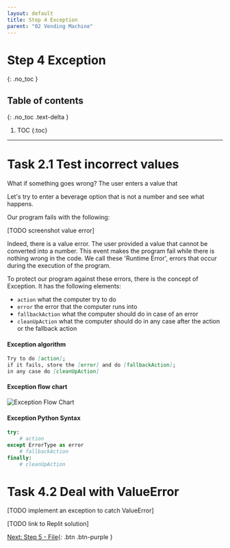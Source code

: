 ```yaml
---
layout: default
title: Step 4 Exception
parent: "02 Vending Machine"
---
```


# Step 4 Exception
{: .no_toc }

## Table of contents
{: .no_toc .text-delta }

1. TOC
{:toc}

---

# Task 2.1 Test incorrect values

What if something goes wrong? The user enters a value that 

Let's try to enter a beverage option that is not a number and see what happens.

Our program fails with the following:

[TODO screenshot value error]

Indeed, there is a value error. The user provided a value that cannot be converted into a number. This event makes the program fail while there is nothing wrong in the code. We call these 'Runtime Error', errors that occur during the execution of the program.

To protect our program against these errors, there is the concept of Exception. It has the following elements:

* `action` what the computer try to do
* `error` the error that the computer runs into
* `fallbackAction` what the computer should do in case of an error
* `cleanUpAction` what the computer should do in any case after the action or the fallback action

#### Exception algorithm

```markdown
Try to do [action];
if it fails, store the [error] and do [fallbackAction];
in any case do [cleanUpAction]
```

#### Exception flow chart

![Exception Flow Chart]({{site.baseurl}}/assets/flow_chart_exception.svg)


#### Exception Python Syntax

```python
try:
    # action
except ErrorType as error
    # fallbackAction
finally:
    # cleanUpAction
```

# Task 4.2 Deal with ValueError

[TODO implement an exception to catch ValueError]



[TODO link to Replit solution]

[Next: Step 5 - File]({{site.baseurl}}/assignments/02-vending-machine/step5){: .btn .btn-purple }